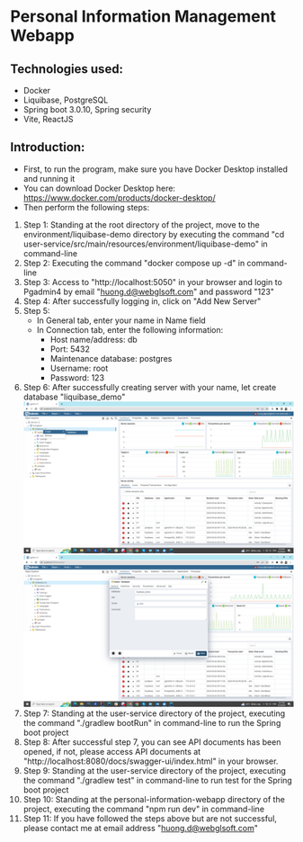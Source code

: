 # Personal Information Management Webapp
## Technologies used:
- Docker
- Liquibase, PostgreSQL
- Spring boot 3.0.10, Spring security
- Vite, ReactJS
## Introduction:
- First, to run the program, make sure you have Docker Desktop installed and running it
- You can download Docker Desktop here: https://www.docker.com/products/docker-desktop/
- Then perform the following steps:
1. Step 1: Standing at the root directory of the project, move to the environment/liquibase-demo directory by executing the command "cd user-service/src/main/resources/environment/liquibase-demo" in command-line
2. Step 2: Executing the command "docker compose up -d" in command-line
3. Step 3: Access to "http://localhost:5050" in your browser and login to Pgadmin4 by email "huong.d@webglsoft.com" and password "123"
4. Step 4: After successfully logging in, click on "Add New Server"
5. Step 5: 
   - In General tab, enter your name in Name field
   - In Connection tab, enter the following information:
     - Host name/address: db
     - Port: 5432
     - Maintenance database: postgres
     - Username: root
     - Password: 123
6. Step 6: After successfully creating server with your name, let create database "liquibase_demo"
![step6a.png](docs/img/step6a.png)![step6b.png](docs/img/step6b.png)
7. Step 7: Standing at the user-service directory of the project, executing the command "./gradlew bootRun" in command-line to run the Spring boot project
8. Step 8: After successful step 7, you can see API documents has been opened, if not, please access API documents at "http://localhost:8080/docs/swagger-ui/index.html" in your browser.
9. Step 9: Standing at the user-service directory of the project, executing the command "./gradlew test" in command-line to run test for the Spring boot project
10. Step 10: Standing at the personal-information-webapp directory of the project, executing the command "npm run dev" in command-line
11. Step 11: If you have followed the steps above but are not successful, please contact me at email address "huong.d@webglsoft.com"

